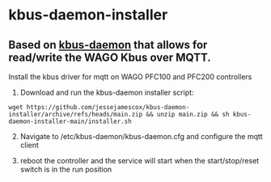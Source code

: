 # kbus-daemon-installer
## Based on [kbus-daemon](https://github.com/jessejamescox/wago-kbus-daemon) that allows for read/write the WAGO Kbus over MQTT.

Install the kbus driver for mqtt on WAGO PFC100 and PFC200 controllers

1. Download and run the kbus-daemon installer script:

`wget https://github.com/jessejamescox/kbus-daemon-installer/archive/refs/heads/main.zip && unzip main.zip && sh kbus-daemon-installer-main/installer.sh`

2. Navigate to /etc/kbus-daemon/kbus-daemon.cfg and configure the mqtt client

5. reboot the controller and the service will start when the start/stop/reset switch is in the run position
